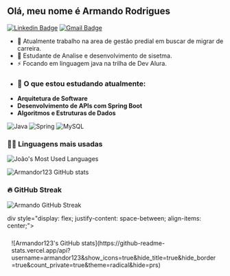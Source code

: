 ## Olá, meu nome é Armando Rodrigues

[![Linkedin Badge](https://img.shields.io/badge/Armando%20da%20Rodrigues-blue?style=flat&logo=Linkedin&logoColor=white&link=https://www.linkedin.com/in/armando-almeida-4831701bb/)](https://www.linkedin.com/in/armando-almeida-4831701bb/)
[![Gmail Badge](https://img.shields.io/badge/-armando.r123%40gmail.com-c14438?style=flat&logo=Gmail&logoColor=white&link=mailto:armando.r123@gmail.com)](mailto:armando.r123@gmail.com)



- 🔭 Atualmente trabalho na area de gestão predial em buscar de migrar de carreira. 
- 🌱  Estudante de Analise e desenvolvimento de sisetma.
- ⚡ Focando em linguagem java na trilha de Dev Alura.
- ### 📖 O que estou estudando atualmente:
- **Arquitetura de Software**
- **Desenvolvimento de APIs com Spring Boot**
- **Algoritmos e Estruturas de Dados**

![Java](https://img.shields.io/badge/-Java-orange?style=flat&logo=Java&logoColor=white) 
![Spring](https://img.shields.io/badge/-Spring-green?style=flat&logo=spring&logoColor=white) 
![MySQL](https://img.shields.io/badge/-MySQL-blue?style=flat&logo=mysql&logoColor=white) 

### 🧑‍💻 Linguagens mais usadas

![João's Most Used Languages](https://github-readme-stats.vercel.app/api/top-langs/?username=armandor123&layout=compact&theme=radical)


![Armandor123 GitHub stats](https://github-readme-stats.vercel.app/api?username=armandor123&show_icons=true&hide_title=true&hide_border=true&count_private=true&theme=radical)

### 🔥 GitHub Streak

![Armando GitHub Streak](https://github-readme-streak-stats.herokuapp.com/?user=armandor123&theme=radical)




div style="display: flex; justify-content: space-between; align-items: center;">
  <!-- GitHub Stats -->
  <div style="flex: 1; padding: 10px;">
    ![Armandor123's GitHub stats](https://github-readme-stats.vercel.app/api?username=armandor123&show_icons=true&hide_title=true&hide_border=true&count_private=true&theme=radical&hide=prs)
  </div>
  <!-- GitHub Streak -->
  <div style="flex: 1; padding: 10px;">
